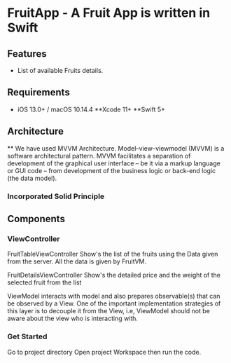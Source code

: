 # FruitApp - A Fruit App is written in Swift

## Features

* List of available Fruits details. 

## Requirements

*  iOS 13.0+ / macOS 10.14.4 **Xcode 11+ **Swift 5+

## Architecture

** We have used MVVM Architecture. Model–view–viewmodel (MVVM) is a software architectural pattern. MVVM facilitates a separation of development of the graphical user interface – be it via a markup language or GUI code – from development of the business logic or back-end logic (the data model).

###  Incorporated Solid Principle 

## Components

### ViewController

FruitTableViewController Show's the list of the fruits using the Data given from the server. All the data is given by FruitVM.

FruitDetailsViewController Show's the detailed price and the weight of the selected fruit from the list

ViewModel interacts with model and also prepares observable(s) that can be observed by a View. One of the important implementation strategies of this layer is to decouple it from the View, i.e, ViewModel should not be aware about the view who is interacting with.

### Get Started
Go to project directory
Open project Workspace then run the code.
